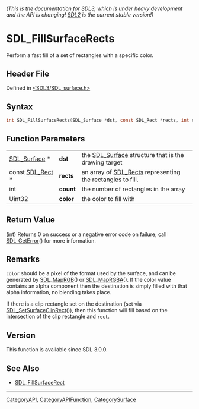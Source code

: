 ###### (This is the documentation for SDL3, which is under heavy development and the API is changing! [SDL2](https://wiki.libsdl.org/SDL2/) is the current stable version!)
# SDL_FillSurfaceRects

Perform a fast fill of a set of rectangles with a specific color.

## Header File

Defined in [<SDL3/SDL_surface.h>](https://github.com/libsdl-org/SDL/blob/main/include/SDL3/SDL_surface.h)

## Syntax

```c
int SDL_FillSurfaceRects(SDL_Surface *dst, const SDL_Rect *rects, int count, Uint32 color);
```

## Function Parameters

|                              |           |                                                                         |
| ---------------------------- | --------- | ----------------------------------------------------------------------- |
| [SDL_Surface](SDL_Surface) * | **dst**   | the [SDL_Surface](SDL_Surface) structure that is the drawing target     |
| const [SDL_Rect](SDL_Rect) * | **rects** | an array of [SDL_Rects](SDL_Rects) representing the rectangles to fill. |
| int                          | **count** | the number of rectangles in the array                                   |
| Uint32                       | **color** | the color to fill with                                                  |

## Return Value

(int) Returns 0 on success or a negative error code on failure; call
[SDL_GetError](SDL_GetError)() for more information.

## Remarks

`color` should be a pixel of the format used by the surface, and can be
generated by [SDL_MapRGB](SDL_MapRGB)() or [SDL_MapRGBA](SDL_MapRGBA)(). If
the color value contains an alpha component then the destination is simply
filled with that alpha information, no blending takes place.

If there is a clip rectangle set on the destination (set via
[SDL_SetSurfaceClipRect](SDL_SetSurfaceClipRect)()), then this function
will fill based on the intersection of the clip rectangle and `rect`.

## Version

This function is available since SDL 3.0.0.

## See Also

- [SDL_FillSurfaceRect](SDL_FillSurfaceRect)

----
[CategoryAPI](CategoryAPI), [CategoryAPIFunction](CategoryAPIFunction), [CategorySurface](CategorySurface)


